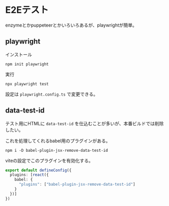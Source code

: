 # E2Eテスト

enzymeとかpuppeteerとかいろいろあるが、playwrightが簡単。

## playwright

インストール

```
npm init playwright
```

実行

```
npx playwright test
```

設定は `playwright.config.ts` で変更できる。

## data-test-id

テスト用にHTMLに `data-test-id` を仕込むことが多いが、本番ビルドでは削除したい。

これを処理してくれるbabel用のプラグインがある。

```
npm i -D babel-plugin-jsx-remove-data-test-id
```

viteの設定でこのプラグインを有効化する。

```ts
export default defineConfig({
  plugins: [react({
    babel: {
      "plugins": ["babel-plugin-jsx-remove-data-test-id"]
    }
  })]
})
```